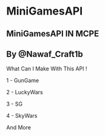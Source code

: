 # MiniGamesAPI
MiniGamesAPI IN MCPE
------------------------
By @Nawaf_Craft1b
---------------------
What Can I Make With This API !

1 - GunGame

2 - LuckyWars

3 - SG

4 - SkyWars

And More
